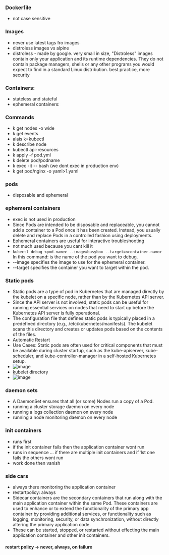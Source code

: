 ### Dockerfile
- not case sensitive

### Images
- never use latest tags fro images
- distroless images vs alpine
- distroless - made by google. very small in size, "Distroless" images contain only your application and its runtime dependencies. They do not contain package managers, shells or any other programs you would expect to find in a standard Linux distribution. best practice, more security

### Containers:

- stateless and stateful
- ephemeral containers: 

### Commands
- k get nodes -o wide
- k get events
- alais k=kubectl
- k describe node
- kubectl api-resources
- k apply -f pod.yml
- k delete pod/podname
- k exec -it -- bash (we dont exec in production env)
- k get pod/nginx -o yaml>1.yaml

### pods
- disposable and ephemeral

### ephemeral containers
- exec is not used in production
- Since Pods are intended to be disposable and replaceable, you cannot add a container to a Pod once it has been created. Instead, you usually delete and replace Pods in a controlled fashion using deployments.
- Ephemeral containers are useful for interactive troubleshooting
- not much used because you cant kill it
- ```kubectl debug <pod-name> --image=busybox --target=<container-name>``` In this command: <pod-name> is the name of the pod you want to debug.
- --image specifies the image to use for the ephemeral container.
- --target specifies the container you want to target within the pod.

### Static pods
- Static pods are a type of pod in Kubernetes that are managed directly by the kubelet on a specific node, rather than by the Kubernetes API server.
- Since the API server is not involved, static pods can be useful for running essential services on nodes that need to start up before the Kubernetes API server is fully operational.
- The configuration file that defines static pods is typically placed in a predefined directory (e.g., /etc/kubernetes/manifests). The kubelet scans this directory and creates or updates pods based on the contents of the files.
- Automatic Restart
- Use Cases: Static pods are often used for critical components that must be available during cluster startup, such as the kube-apiserver, kube-scheduler, and kube-controller-manager in a self-hosted Kubernetes setup.
- ![image](https://github.com/zainabmirkar/100DaysOfDevOps/assets/85761276/dc679d49-b57e-4068-9331-446266e5b3b4)
- kubelet directory
- ![image](https://github.com/zainabmirkar/100DaysOfDevOps/assets/85761276/27f46841-2c85-4b8f-8eaa-6072317318d4)

### daemon sets
- A DaemonSet ensures that all (or some) Nodes run a copy of a Pod.
- running a cluster storage daemon on every node
- running a logs collection daemon on every node
- running a node monitoring daemon on every node

### init containers
- runs first
- if the init container fails then the application container wont run
- runs in sequence ... if there are multiple init containers and if 1st one fails the others wont run
- work done then vanish

### side cars
- always there monitoring the application container
- restartpolicy: always
- Sidecar containers are the secondary containers that run along with the main application container within the same Pod. These containers are used to enhance or to extend the functionality of the primary app container by providing additional services, or functionality such as logging, monitoring, security, or data synchronization, without directly altering the primary application code.
- These can be started, stopped, or restarted without effecting the main application container and other init containers.

#### restart policy -> never, always, on failure



















